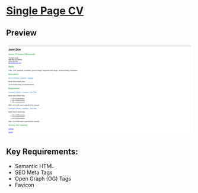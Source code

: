 # [Single Page CV](https://roadmap.sh/projects/single-page-cv)

## Preview
![](./single-page-cv.png)

## Key Requirements:
+ Semantic HTML
+ SEO Meta Tags
+ Open Graph (OG) Tags
+ Favicon
